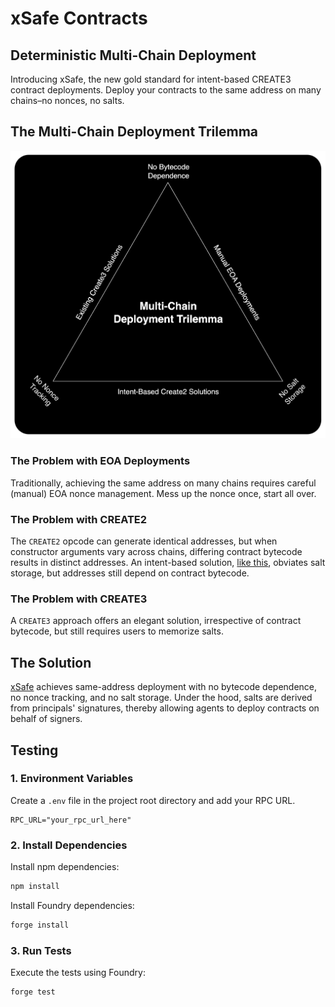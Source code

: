 # xSafe Contracts

## Deterministic Multi-Chain Deployment

Introducing xSafe, the new gold standard for intent-based CREATE3 contract deployments. Deploy your contracts to the same address on many chains–no nonces, no salts.

## The Multi-Chain Deployment Trilemma

![Multi-chain Deployment Trilemma](assets/trilemma.png)

### The Problem with EOA Deployments

Traditionally, achieving the same address on many chains requires careful (manual) EOA nonce management. Mess up the nonce once, start all over.

### The Problem with CREATE2

The `CREATE2` opcode can generate identical addresses, but when constructor arguments vary across chains, differing contract bytecode results in distinct addresses. An intent-based solution, [like this](src/create2/Create2Factory.sol), obviates salt storage, but addresses still depend on contract bytecode.

### The Problem with CREATE3

A `CREATE3` approach offers an elegant solution, irrespective of contract bytecode, but still requires users to memorize salts.

## The Solution

[xSafe](src/create3/Create3Factory.sol) achieves same-address deployment with no bytecode dependence, no nonce tracking, and no salt storage. Under the hood, salts are derived from principals' signatures, thereby allowing agents to deploy contracts on behalf of signers.

## Testing

### 1. Environment Variables

Create a `.env` file in the project root directory and add your RPC URL.

```dotenv
RPC_URL="your_rpc_url_here"
```

### 2. Install Dependencies

Install npm dependencies:

```bash
npm install
```

Install Foundry dependencies:

```bash
forge install
```

### 3. Run Tests

Execute the tests using Foundry:

```bash
forge test
```
